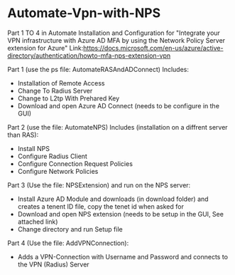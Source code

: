 # Automate-Vpn-with-NPS
Part 1 TO 4 in Automate Installation and Configuration for "Integrate your VPN infrastructure with Azure AD MFA by using the Network Policy Server extension for Azure" Link:https://docs.microsoft.com/en-us/azure/active-directory/authentication/howto-mfa-nps-extension-vpn

Part 1 (use the ps file: AutomateRASAndADConnect) Includes:

* Installation of Remote Access
* Change To Radius Server
* Change to L2tp With Prehared Key
* Download and open Azure AD Connect (needs to be configure in the GUI)

Part 2 (use the file: AutomateNPS) Includes (installation on a diffrent server than RAS):

* Install NPS
* Configure Radius Client
* Configure Connection Request Policies
* Configure Network Policies


Part 3 (Use the file: NPSExtension) and run on the NPS server:

* Install Azure AD Module and downloads (in download folder) and creates a tenent ID file, copy the tenet id when asked for
*  Download and open NPS extension (needs to be setup in the GUI, See attached link)
*  Change directory and run Setup file

Part 4 (Use the file: AddVPNConnection):

* Adds a VPN-Connection with Username and Password and connects to the VPN (Radius) Server
